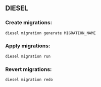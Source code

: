 ## DIESEL

### Create migrations:

```sh
diesel migration generate MIGRATION_NAME
```

### Apply migrations:
```sh
diesel migration run
```

### Revert migrations:
```sh
diesel migration redo
```